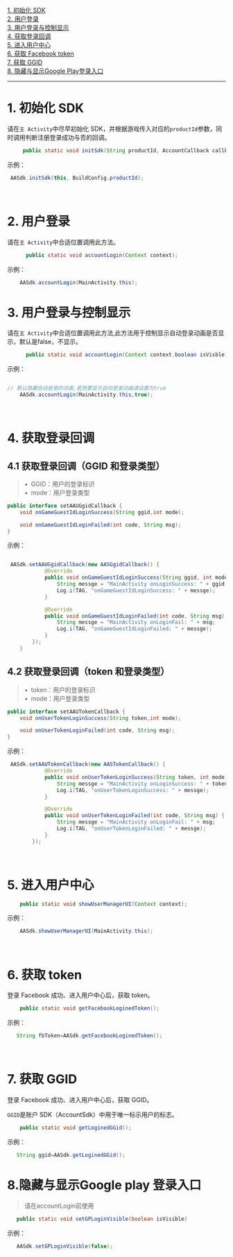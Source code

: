 [1. 初始化 SDK](#jump1)<br>
[2. 用户登录](#jump2)</br>
[3. 用户登录与控制显示](#jump3)</br>
[4. 获取登录回调](#jump4)<br>
[5. 进入用户中心](#jump5)<br>
[6. 获取 Facebook token](#jump6)<br>
[7. 获取 GGID](#jump7)<br>
[8. 隐藏与显示Google Play登录入口](#jump8)<br>

------------

# <span id="jump1">1. 初始化 SDK</span>

请在`主 Activity`中尽早初始化 SDK，并根据游戏传入对应的`productId`参数，同时调用判断注册登录成功与否的回调。

```java
     public static void initSdk(String productId, AccountCallback callback));
```

示例：

```java
 AASdk.initSdk(this, BuildConfig.productId);
```

&ensp;

# <span id="jump2">2. 用户登录</span>

请在`主 Activity`中合适位置调用此方法。

```java
      public static void accountLogin(Context context);
```

示例：

```java
    AASdk.accountLogin(MainActivity.this);
```
# <span id="jump3">3. 用户登录与控制显示</span>

请在`主 Activity`中合适位置调用此方法,此方法用于控制显示自动登录动画是否显示，默认是false，不显示。

```java
      public static void accountLogin(Context context.boolean isVisble);
```

示例：

```java

// 默认隐藏自动登录的动画,若想要显示自动登录动画请设置为true
    AASdk.accountLogin(MainActivity.this,true);
```

&ensp;

# <span id="jump4">4. 获取登录回调</span>

## 4.1 获取登录回调（GGID 和登录类型）
> &bull;&ensp;GGID：用户的登录标识<br>
> &bull;&ensp;mode：用户登录类型</br>

```java
public interface setAAUGgidCallback {
    void onGameGuestIdLoginSuccess(String ggid,int mode);

    void onGameGuestIdLoginFailed(int code, String msg);
}
```

示例：

```java

 AASdk.setAAUGgidCallback(new AASGgidCallback() {
            @Override
            public void onGameGuestIdLoginSuccess(String ggid, int mode) {
                String messge = "MainActivity onLoginSuccess: " + ggid;
                Log.i(TAG, "onGameGuestIdLoginSuccess: " + messge);
            }

            @Override
            public void onGameGuestIdLoginFailed(int code, String msg) {
                String messge = "MainActivity onLoginFail: " + msg;
                Log.i(TAG, "onGameGuestIdLoginFailed: " + messge);
            }
        });
    }
```

## 4.2 获取登录回调（token 和登录类型）
> &bull;&ensp;token：用户的登录标识<br>
> &bull;&ensp;mode：用户登录类型</br>

```java
public interface setAAUTokenCallback {
    void onUserTokenLoginSuccess(String token,int mode);

    void onUserTokenLoginFailed(int code, String msg);
}
```

示例：

```java
 AASdk.setAAUTokenCallback(new AASTokenCallback() {
            @Override
            public void onUserTokenLoginSuccess(String token, int mode) {
                String messge = "MainActivity onLoginSuccess: " + token;
                Log.i(TAG, "onUserTokenLoginSuccess: " + messge);
            }

            @Override
            public void onUserTokenLoginFailed(int code, String msg) {
                String messge = "MainActivity onLoginFail: " + msg;
                Log.i(TAG, "onUserTokenLoginFailed: " + messge);
            }
        });
```
&ensp;

# <span id="jump5">5. 进入用户中心</span>

```java
    public static void showUserManagerUI(Context context);
```

示例：

```java
    AASdk.showUserManagerUI(MainActivity.this);
```
&ensp;
# <span id="jump6">6. 获取 token</span>

登录 Facebook 成功、进入用户中心后，获取 token。

```java
    public static void getFacebookLoginedToken();
```

示例：

```java
   String fbToken=AASdk.getFacebookLoginedToken();
```
&ensp;
# <span id="jump7">7. 获取 GGID</span>

登录 Facebook 成功、进入用户中心后，获取 GGID。

`GGID`是账户 SDK（AccountSdk）中用于唯一标示用户的标志。

```java
    public static void getLoginedGGid();
```

示例：

```java
   String ggid=AASdk.getLoginedGGid();
```
# <span id="jump8">8.隐藏与显示Google play 登录入口</span>
> 请在accountLogin前使用

```java
   public static void setGPLoginVisible(boolean isVisible)
```

示例：

```java
   AASdk.setGPLoginVisible(false);
```
